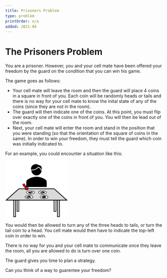 ```yaml
---
title: Prisoners Problem
type: problem
printOrder: n/a
added: 2021-04
---
```


# The Prisoners Problem

You are a prisoner. However, you and your cell mate have been offered your freedom by the guard on the condition that you can win his game.

The game goes as follows:

- Your cell mate will leave the room and then the guard will place 4 coins in a square in front of you. Each coin will be randomly heads or tails and there is no way for your cell mate to know the inital state of any of the coins (since they are not in the room).  
- The guard will then indicate one of the coins. At this point, you must flip over exactly one of the coins in front of you. You will then be lead out of the room.  
- Next, your cell mate will enter the room and stand in the position that you were standing (so that the orientation of the square of coins in the same). In order to win your freedom, they must tell the guard which coin was initially indicated to.

For an example, you could encounter a situation like this:

<img src="../../images/prisoners-problem-1.png" width=200>

You would then be allowed to turn any of the three heads to tails, or turn the tail coin to a head. You cell mate would then have to indicate the top-left coin in order to win.

There is no way for you and your cell mate to communicate once they leave the room, all you are allowed to do is turn over one coin.

The guard gives you time to plan a strategy.

Can you think of a way to guarentee your freedom?
